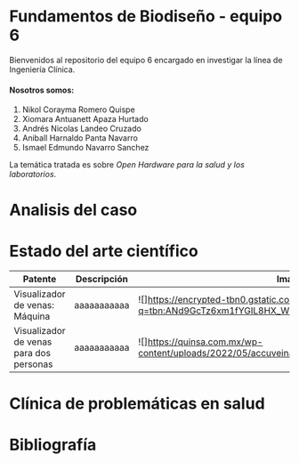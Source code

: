 # Fundamentos de Biodiseño - equipo 6
Bienvenidos al repositorio del equipo 6 encargado en investigar la línea de Ingeniería Clínica.
#### Nosotros somos:
1. Nikol Corayma Romero Quispe 
2. Xiomara Antuanett Apaza Hurtado 
3. Andrés Nicolas Landeo Cruzado 
4. Aniball Harnaldo Panta Navarro 
5. Ismael Edmundo Navarro Sanchez

La temática tratada es sobre _*Open Hardware para la salud y los laboratorios*_.

# Analisis del caso

# Estado del arte científico

| Patente | Descripción | Imagen |
| ------- | ----------- | ------ |
| Visualizador de venas: Máquina | aaaaaaaaaaa | ![]https://encrypted-tbn0.gstatic.com/images?q=tbn:ANd9GcTz6xm1fYGIL8HX_W9CQGrGCFfLfz_FERhCag&usqp=CAU |
| Visualizador de venas para dos personas | aaaaaaaaaaa | ![]https://quinsa.com.mx/wp-content/uploads/2022/05/accuveinav500.jpg |


# Clínica de problemáticas en salud

# Bibliografía

